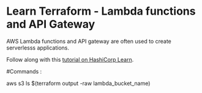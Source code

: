 # Learn Terraform - Lambda functions and API Gateway

AWS Lambda functions and API gateway are often used to create serverlesss applications.

Follow along with this [tutorial on HashiCorp
Learn](https://learn.hashicorp.com/tutorials/terraform/lambda-api-gateway?in=terraform/aws).

#Commands :

aws s3 ls $(terraform output -raw lambda_bucket_name)